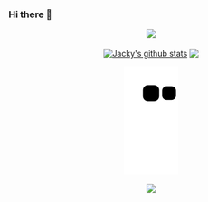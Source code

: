 ### Hi there 👋

<!--
**kai9839/kai9839** is a ✨ _special_ ✨ repository because its `README.md` (this file) appears on your GitHub profile.

Here are some ideas to get you started:

- 🔭 I’m currently working on ...
- 🌱 I’m currently learning ...
- 👯 I’m looking to collaborate on ...
- 🤔 I’m looking for help with ...
- 💬 Ask me about ...
- 📫 How to reach me: ...
- 😄 Pronouns: ...
- ⚡ Fun fact: ...
-->

<div align="center">
  
  <img src="https://cdn.jsdelivr.net/gh/sun0225SUN/sun0225SUN/assets/images/coding.gif" /><br>

  <a href="https://github.com/kai9839"><img align="center" src="https://github-readme-stats.vercel.app/api?username=kai9839&show_icons=true&include_all_commits=true&theme=vue&hide_border=true" alt="Jacky's github stats" /></a> 
  <a href="https://github.com/kai9839"><img align="center" src="https://github-readme-stats.vercel.app/api/top-langs/?username=kai9839&layout=compact&theme=vue&hide_border=true" /></a>

  ![](https://raw.githubusercontent.com/kai9839/kai9839/main/assets/github-contribution-grid-snake.svg)

 <div align="center"><img src="https://cdn.jsdelivr.net/gh/kai9839/kai9839/assets/github-contribution-grid-snake.svg" /></div>

</div>
